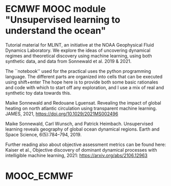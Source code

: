 # ECMWF MOOC module "Unsupervised learning to understand the ocean"
Tutorial material for MLINT, an initiative at the NOAA Geophysical Fluid Dynamics Laboratory. We explore the ideas of uncovering dynamical regimes and theoretical discovery using machine learning, using both synthetic data, and data from Sonnewald et al. 2019 & 2021. 

The ``notebook'' used for the practical uses the python programming language. The different parts are organized into cells that can be executed using shift+enter
The hope here is to provide both some basic rationales and code with which to start off any exploration, and I use a mix of real and synthetic toy data towards this.


Maike Sonnewald and Redouane Lguensat. Revealing the impact of global heating on north atlantic circulation using transparent machine learning. JAMES, 2021,  https://doi.org/10.1029/2021MS002496

Maike Sonnewald, Carl Wunsch, and Patrick Heimbach. Unsupervised learning reveals geography of global ocean dynamical regions. Earth and Space Science, 6(5):784–794, 2019.

Further reading also about objective assessment metrics can be found here: Kaiser et al., Objective discovery of dominant dynamical processes with intelligible machine learning, 2021: https://arxiv.org/abs/2106.12963
# MOOC_ECMWF

